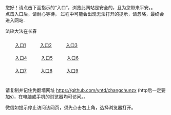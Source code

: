 您好！请点击下面指示的“入口”，浏览此网站是安全的，且为您带来平安。。 <br/>
点击入口后，请耐心等待， 过程中可能会出现无法打开的提示，请忽略，最终会进入网站. </br>

法轮大法在长春<br/>
<div style="padding:10px"><a style="margin:20px" target="_blank" href="https://dx49l29cmg9mm.cloudfront.net/2Qpsp?xhzflntw" id="ccLink1" rel="nofollow">入口1</a> <a target="_blank" style="margin:20px" href="https://dvo191qg0wlxv.cloudfront.net/2Qpsp?dycwnxox" id="ccLink2" rel="nofollow">入口2</a> <a style="margin:20px" target="_blank" href="https://d3nz7iayta3uem.cloudfront.net/2Qpsp?aioeqps" id="ccLink3" rel="nofollow">入口3</a></div>

<div style="padding:10px" ><a style="margin:20px" target="_blank" href="https://dx49l29cmg9mm.cloudfront.net/2Qpsp?xhzflntw" id="ccLink4" rel="nofollow">入口4</a> <a style="margin:20px" href="https://dvo191qg0wlxv.cloudfront.net/2Qpsp?dycwnxox" target="_blank" id="ccLink5" rel="nofollow">入口5</a> <a style="margin:20px" href="https://d3nz7iayta3uem.cloudfront.net/2Qpsp?aioeqps" target="_blank" id="ccLink6" rel="nofollow">入口6</a></div>

<div style="padding:10px"><a style="margin:20px" target="_blank" href="https://dx49l29cmg9mm.cloudfront.net/2Qpsp?xhzflntw" id="ccLink7" rel="nofollow">入口7</a> <a style="margin:20px" href="https://dvo191qg0wlxv.cloudfront.net/2Qpsp?dycwnxox" target="_blank" id="ccLink8" rel="nofollow">入口8</a> <a style="margin:20px" target="_blank" href="https://d3nz7iayta3uem.cloudfront.net/2Qpsp?aioeqps" id="ccLink9" rel="nofollow">入口9</a></div>

<br/>



请复制并记住免翻墙网址 https://github.com/yntd/changchunzx (http后一定要加s)，在电脑或手机的浏览器均可访问。。<br/>

微信如提示停止访问该网页，须先点击右上角，选择浏览器打开。
